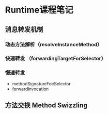 # Runtime课程笔记

## 消息转发机制

### 动态方法解析（resolveInstanceMethod）

### 快速转发 （forwardingTargetForSelector）

### 慢速转发

- methodSignatureFoeSelector
- forwardInvocation

## 方法交换 Method Swizzling

### 

